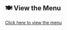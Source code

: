 ## 🍽 View the Menu

[Click here to view the menu](https://htmlpreview.github.io/?https://gist.githubusercontent.com/<username>/<gist-id>/raw/menu.html)
